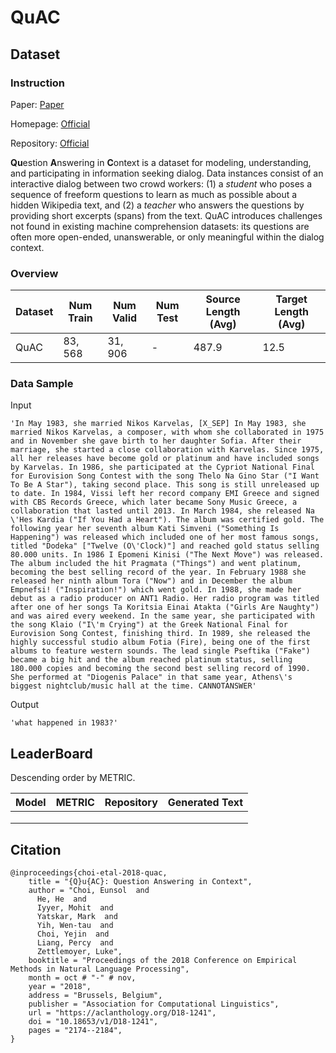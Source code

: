 # QuAC

## Dataset

### Instruction

Paper: [Paper](https://aclanthology.org/D18-1241.pdf)

Homepage: [Official](https://quac.ai/)

Repository: [Official](https://github.com/deepnlp-cs599-usc/quac)

**Qu**estion **A**nswering in **C**ontext is a dataset for modeling, understanding, and participating in information seeking dialog. Data instances consist of an interactive dialog between two crowd workers: (1) a *student* who poses a sequence of freeform questions to learn as much as possible about a hidden Wikipedia text, and (2) a *teacher* who answers the questions by providing short excerpts (spans) from the text. QuAC introduces challenges not found in existing machine comprehension datasets: its questions are often more open-ended, unanswerable, or only meaningful within the dialog context.

### Overview

| Dataset | Num Train | Num Valid | Num Test | Source Length (Avg) | Target Length (Avg) |
| ------- | --------- | --------- | -------- | ------------------- | ------------------- |
| QuAC    | $83,568$  | $31,906$  | -        | $487.9$             | $12.5$              |

### Data Sample

Input

```
'In May 1983, she married Nikos Karvelas, [X_SEP] In May 1983, she married Nikos Karvelas, a composer, with whom she collaborated in 1975 and in November she gave birth to her daughter Sofia. After their marriage, she started a close collaboration with Karvelas. Since 1975, all her releases have become gold or platinum and have included songs by Karvelas. In 1986, she participated at the Cypriot National Final for Eurovision Song Contest with the song Thelo Na Gino Star ("I Want To Be A Star"), taking second place. This song is still unreleased up to date. In 1984, Vissi left her record company EMI Greece and signed with CBS Records Greece, which later became Sony Music Greece, a collaboration that lasted until 2013. In March 1984, she released Na \'Hes Kardia ("If You Had a Heart"). The album was certified gold. The following year her seventh album Kati Simveni ("Something Is Happening") was released which included one of her most famous songs, titled "Dodeka" ["Twelve (O\'Clock)"] and reached gold status selling 80.000 units. In 1986 I Epomeni Kinisi ("The Next Move") was released. The album included the hit Pragmata ("Things") and went platinum, becoming the best selling record of the year. In February 1988 she released her ninth album Tora ("Now") and in December the album Empnefsi! ("Inspiration!") which went gold. In 1988, she made her debut as a radio producer on ANT1 Radio. Her radio program was titled after one of her songs Ta Koritsia Einai Atakta ("Girls Are Naughty") and was aired every weekend. In the same year, she participated with the song Klaio ("I\'m Crying") at the Greek National Final for Eurovision Song Contest, finishing third. In 1989, she released the highly successful studio album Fotia (Fire), being one of the first albums to feature western sounds. The lead single Pseftika ("Fake") became a big hit and the album reached platinum status, selling 180.000 copies and becoming the second best selling record of 1990. She performed at "Diogenis Palace" in that same year, Athens\'s biggest nightclub/music hall at the time. CANNOTANSWER'
```

Output

```
'what happened in 1983?'
```

## LeaderBoard

Descending order by METRIC.

| Model | METRIC | Repository | Generated Text |
| ----- | ------ | ---------- | -------------- |
|       |        |            |                |
|       |        |            |                |
|       |        |            |                |

## Citation

```
@inproceedings{choi-etal-2018-quac,
    title = "{Q}u{AC}: Question Answering in Context",
    author = "Choi, Eunsol  and
      He, He  and
      Iyyer, Mohit  and
      Yatskar, Mark  and
      Yih, Wen-tau  and
      Choi, Yejin  and
      Liang, Percy  and
      Zettlemoyer, Luke",
    booktitle = "Proceedings of the 2018 Conference on Empirical Methods in Natural Language Processing",
    month = oct # "-" # nov,
    year = "2018",
    address = "Brussels, Belgium",
    publisher = "Association for Computational Linguistics",
    url = "https://aclanthology.org/D18-1241",
    doi = "10.18653/v1/D18-1241",
    pages = "2174--2184",
}
```

 